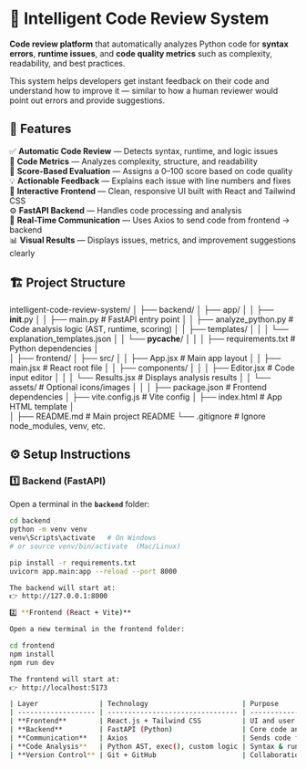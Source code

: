 # 🧠 Intelligent Code Review System

 **Code review platform** that automatically analyzes Python code for **syntax errors**, **runtime issues**, and **code quality metrics** such as complexity, readability, and best practices.

This system helps developers get instant feedback on their code and understand how to improve it — similar to how a human reviewer would point out errors and provide suggestions.

## 🚀 Features

✅ **Automatic Code Review** — Detects syntax, runtime, and logic issues  
🧩 **Code Metrics** — Analyzes complexity, structure, and readability  
🧠 **Score-Based Evaluation** — Assigns a 0–100 score based on code quality  
💡 **Actionable Feedback** — Explains each issue with line numbers and fixes  
🎨 **Interactive Frontend** — Clean, responsive UI built with React and Tailwind CSS  
⚙️ **FastAPI Backend** — Handles code processing and analysis  
🔗 **Real-Time Communication** — Uses Axios to send code from frontend → backend  
📊 **Visual Results** — Displays issues, metrics, and improvement suggestions clearly  

## 🏗️ Project Structure
intelligent-code-review-system/
│
├── backend/
│   ├── app/
│   │   ├── __init__.py
│   │   ├── main.py                 # FastAPI entry point
│   │   ├── analyze_python.py       # Code analysis logic (AST, runtime, scoring)
│   │   ├── templates/
│   │   │   └── explanation_templates.json
│   │   └── __pycache__/
│   │
│   ├── requirements.txt            # Python dependencies
│   
│
├── frontend/
│   ├── src/
│   │   ├── App.jsx                 # Main app layout
│   │   ├── main.jsx                # React root file
│   │   ├── components/
│   │   │   ├── Editor.jsx          # Code input editor
│   │   │   └── Results.jsx         # Displays analysis results
│   │   └── assets/                 # Optional icons/images
│   │
│   ├── package.json                # Frontend dependencies
│   ├── vite.config.js              # Vite config
│   ├── index.html                  # App HTML template
│   
│
├── README.md                       # Main project README
└── .gitignore                      # Ignore node_modules, venv, etc.

## ⚙️ Setup Instructions

### 1️⃣ Backend (FastAPI)
Open a terminal in the **`backend`** folder:
```bash
cd backend
python -m venv venv
venv\Scripts\activate   # On Windows
# or source venv/bin/activate  (Mac/Linux)

pip install -r requirements.txt
uvicorn app.main:app --reload --port 8000

The backend will start at:
👉 http://127.0.0.1:8000

2️⃣ **Frontend (React + Vite)**

Open a new terminal in the frontend folder:

cd frontend
npm install
npm run dev

The frontend will start at:
👉 http://localhost:5173

| Layer               | Technology                       | Purpose                            |
| ------------------- | -------------------------------- | ---------------------------------- |
| **Frontend**        | React.js + Tailwind CSS          | UI and user interactions           |
| **Backend**         | FastAPI (Python)                 | Core code analysis and API routes  |
| **Communication**   | Axios                            | Sends code from frontend → backend |
| **Code Analysis**   | Python AST, exec(), custom logic | Syntax & runtime analysis          |
| **Version Control** | Git + GitHub                     | Collaboration and presentation     |

